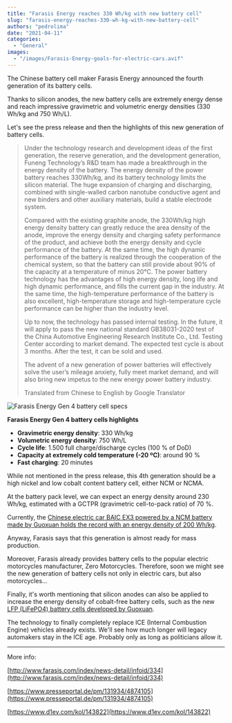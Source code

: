 ```yaml
---
title: "Farasis Energy reaches 330 Wh/kg with new battery cell"
slug: "farasis-energy-reaches-330-wh-kg-with-new-battery-cell"
authors: "pedrolima"
date: "2021-04-11"
categories:
  - "General"
images:
  - "/images/Farasis-Energy-goals-for-electric-cars.avif"
---
```


The Chinese battery cell maker Farasis Energy announced the fourth generation of its battery cells.

Thanks to silicon anodes, the new battery cells are extremely energy dense and reach impressive gravimetric and volumetric energy densities (330 Wh/kg and 750 Wh/L).

Let's see the press release and then the highlights of this new generation of battery cells.

> Under the technology research and development ideas of the first generation, the reserve generation, and the development generation, Funeng Technology’s R&D team has made a breakthrough in the energy density of the battery. The energy density of the power battery reaches 330Wh/kg, and its battery technology limits the silicon material. The huge expansion of charging and discharging, combined with single-walled carbon nanotube conductive agent and new binders and other auxiliary materials, build a stable electrode system.
> 
> Compared with the existing graphite anode, the 330Wh/kg high energy density battery can greatly reduce the area density of the anode, improve the energy density and charging safety performance of the product, and achieve both the energy density and cycle performance of the battery. At the same time, the high dynamic performance of the battery is realized through the cooperation of the chemical system, so that the battery can still provide about 90% of the capacity at a temperature of minus 20°C. The power battery technology has the advantages of high energy density, long life and high dynamic performance, and fills the current gap in the industry. At the same time, the high-temperature performance of the battery is also excellent, high-temperature storage and high-temperature cycle performance can be higher than the industry level.
> 
> Up to now, the technology has passed internal testing. In the future, it will apply to pass the new national standard GB38031-2020 test of the China Automotive Engineering Research Institute Co., Ltd. Testing Center according to market demand. The expected test cycle is about 3 months. After the test, it can be sold and used.
> 
> The advent of a new generation of power batteries will effectively solve the user’s mileage anxiety, fully meet market demand, and will also bring new impetus to the new energy power battery industry.
> 
> Translated from Chinese to English by Google Translator


![Farasis Energy Gen 4 battery cell specs](images/Farasis-Energy-Gen-4-battery-cell-specs.avif)



**Farasis Energy Gen 4 battery cells highlights**

- **Gravimetric energy density**: 330 Wh/kg
- **Volumetric energy density**: 750 Wh/L
- **Cycle life**: 1.500 full charge/discharge cycles (100 % of DoD)
- **Capacity at extremely cold temperature (-20 ºC)**: around 90 %
- **Fast charging**: 20 minutes

While not mentioned in the press release, this 4th generation should be a high nickel and low cobalt content battery cell, either NCM or NCMA.

At the battery pack level, we can expect an energy density around 230 Wh/kg, estimated with a GCTPR (gravimetric cell-to-pack ratio) of 70 %.

Currently, the [Chinese electric car BAIC EX3 powered by a NCM battery made by Guoxuan holds the record with an energy density of 200 Wh/kg](/2021/03/16/baic-ex3-has-the-most-energy-dense-battery/).

Anyway, Farasis says that this generation is almost ready for mass production.

Moreover, Farasis already provides battery cells to the popular electric motorcycles manufacturer, Zero Motorcycles. Therefore, soon we might see the new generation of battery cells not only in electric cars, but also motorcycles...

Finally, it's worth mentioning that silicon anodes can also be applied to increase the energy density of cobalt-free battery cells, such as the new [LFP (LiFePO4) battery cells developed by Guoxuan](/2021/01/10/guoxuan-unveils-a-cobalt-free-lfp-pouch-battery-cell-with-212-wh-kg/).

The technology to finally completely replace ICE (Internal Combustion Engine) vehicles already exists. We'll see how much longer will legacy automakers stay in the ICE age. Probably only as long as politicians allow it.

---

More info:

[http://www.farasis.com/index/news-detail/infoid/334](http://www.farasis.com/index/news-detail/infoid/334)

[https://www.presseportal.de/pm/131934/4874105](https://www.presseportal.de/pm/131934/4874105)

[https://www.d1ev.com/kol/143822](https://www.d1ev.com/kol/143822)
